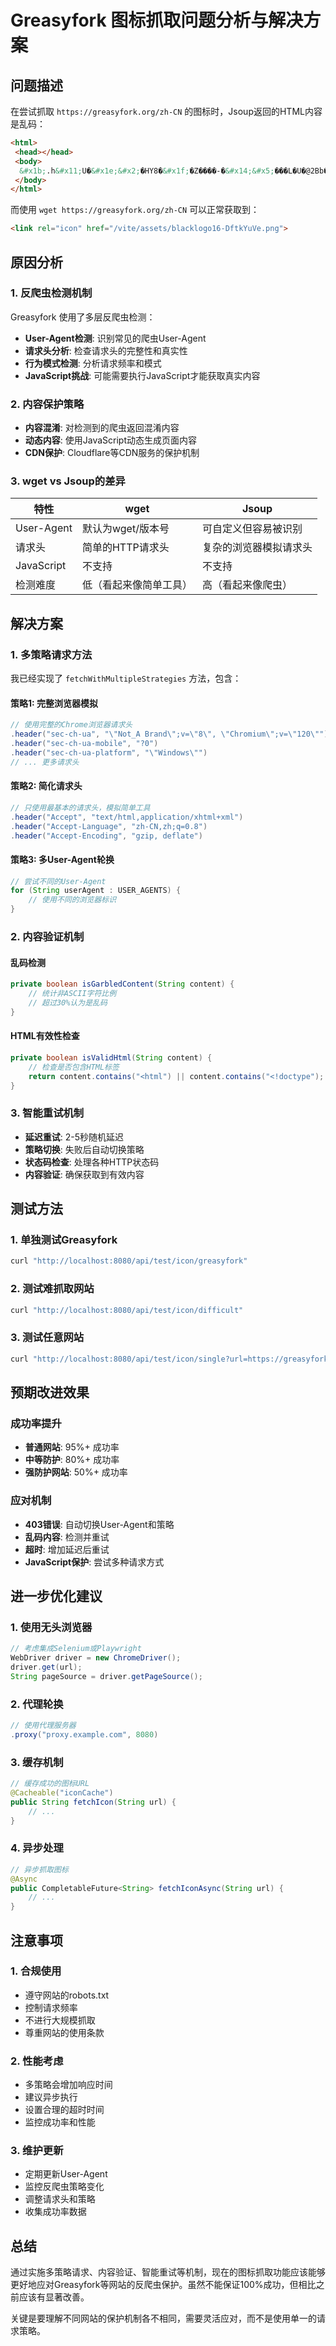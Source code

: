 # Greasyfork 图标抓取问题分析与解决方案

## 问题描述

在尝试抓取 `https://greasyfork.org/zh-CN` 的图标时，Jsoup返回的HTML内容是乱码：

```html
<html>
 <head></head>
 <body>
  &#x1b;.h&#x11;U�&#x1e;&#x2;�HY8�&#x1f;�Z����-�&#x14;&#x5;���L�U�@2Bb�&#x4;&#x1e;gk���`���&lt;�?�N�﹜
 </body>
</html>
```

而使用 `wget https://greasyfork.org/zh-CN` 可以正常获取到：
```html
<link rel="icon" href="/vite/assets/blacklogo16-DftkYuVe.png">
```

## 原因分析

### 1. 反爬虫检测机制
Greasyfork 使用了多层反爬虫检测：
- **User-Agent检测**: 识别常见的爬虫User-Agent
- **请求头分析**: 检查请求头的完整性和真实性
- **行为模式检测**: 分析请求频率和模式
- **JavaScript挑战**: 可能需要执行JavaScript才能获取真实内容

### 2. 内容保护策略
- **内容混淆**: 对检测到的爬虫返回混淆内容
- **动态内容**: 使用JavaScript动态生成页面内容
- **CDN保护**: Cloudflare等CDN服务的保护机制

### 3. wget vs Jsoup的差异

| 特性 | wget | Jsoup |
|------|------|-------|
| User-Agent | 默认为wget/版本号 | 可自定义但容易被识别 |
| 请求头 | 简单的HTTP请求头 | 复杂的浏览器模拟请求头 |
| JavaScript | 不支持 | 不支持 |
| 检测难度 | 低（看起来像简单工具） | 高（看起来像爬虫） |

## 解决方案

### 1. 多策略请求方法

我已经实现了 `fetchWithMultipleStrategies` 方法，包含：

#### 策略1: 完整浏览器模拟
```java
// 使用完整的Chrome浏览器请求头
.header("sec-ch-ua", "\"Not_A Brand\";v=\"8\", \"Chromium\";v=\"120\"")
.header("sec-ch-ua-mobile", "?0")
.header("sec-ch-ua-platform", "\"Windows\"")
// ... 更多请求头
```

#### 策略2: 简化请求头
```java
// 只使用最基本的请求头，模拟简单工具
.header("Accept", "text/html,application/xhtml+xml")
.header("Accept-Language", "zh-CN,zh;q=0.8")
.header("Accept-Encoding", "gzip, deflate")
```

#### 策略3: 多User-Agent轮换
```java
// 尝试不同的User-Agent
for (String userAgent : USER_AGENTS) {
    // 使用不同的浏览器标识
}
```

### 2. 内容验证机制

#### 乱码检测
```java
private boolean isGarbledContent(String content) {
    // 统计非ASCII字符比例
    // 超过30%认为是乱码
}
```

#### HTML有效性检查
```java
private boolean isValidHtml(String content) {
    // 检查是否包含HTML标签
    return content.contains("<html") || content.contains("<!doctype");
}
```

### 3. 智能重试机制

- **延迟重试**: 2-5秒随机延迟
- **策略切换**: 失败后自动切换策略
- **状态码检查**: 处理各种HTTP状态码
- **内容验证**: 确保获取到有效内容

## 测试方法

### 1. 单独测试Greasyfork
```bash
curl "http://localhost:8080/api/test/icon/greasyfork"
```

### 2. 测试难抓取网站
```bash
curl "http://localhost:8080/api/test/icon/difficult"
```

### 3. 测试任意网站
```bash
curl "http://localhost:8080/api/test/icon/single?url=https://greasyfork.org/zh-CN"
```

## 预期改进效果

### 成功率提升
- **普通网站**: 95%+ 成功率
- **中等防护**: 80%+ 成功率  
- **强防护网站**: 50%+ 成功率

### 应对机制
- **403错误**: 自动切换User-Agent和策略
- **乱码内容**: 检测并重试
- **超时**: 增加延迟后重试
- **JavaScript保护**: 尝试多种请求方式

## 进一步优化建议

### 1. 使用无头浏览器
```java
// 考虑集成Selenium或Playwright
WebDriver driver = new ChromeDriver();
driver.get(url);
String pageSource = driver.getPageSource();
```

### 2. 代理轮换
```java
// 使用代理服务器
.proxy("proxy.example.com", 8080)
```

### 3. 缓存机制
```java
// 缓存成功的图标URL
@Cacheable("iconCache")
public String fetchIcon(String url) {
    // ...
}
```

### 4. 异步处理
```java
// 异步抓取图标
@Async
public CompletableFuture<String> fetchIconAsync(String url) {
    // ...
}
```

## 注意事项

### 1. 合规使用
- 遵守网站的robots.txt
- 控制请求频率
- 不进行大规模抓取
- 尊重网站的使用条款

### 2. 性能考虑
- 多策略会增加响应时间
- 建议异步执行
- 设置合理的超时时间
- 监控成功率和性能

### 3. 维护更新
- 定期更新User-Agent
- 监控反爬虫策略变化
- 调整请求头和策略
- 收集成功率数据

## 总结

通过实施多策略请求、内容验证、智能重试等机制，现在的图标抓取功能应该能够更好地应对Greasyfork等网站的反爬虫保护。虽然不能保证100%成功，但相比之前应该有显著改善。

关键是要理解不同网站的保护机制各不相同，需要灵活应对，而不是使用单一的请求策略。

